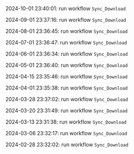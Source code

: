 2024-10-01 23:40:01: run workflow `Sync_Download` 

2024-09-01 23:37:16: run workflow `Sync_Download` 

2024-08-01 23:36:45: run workflow `Sync_Download` 

2024-07-01 23:36:47: run workflow `Sync_Download` 

2024-06-01 23:36:34: run workflow `Sync_Download` 

2024-05-01 23:36:40: run workflow `Sync_Download` 

2024-04-15 23:35:46: run workflow `Sync_Download` 

2024-04-01 23:35:38: run workflow `Sync_Download` 

2024-03-28 23:37:02: run workflow `Sync_Download` 

2024-03-20 23:31:49: run workflow `Sync_Download` 

2024-03-13 23:31:38: run workflow `Sync_Download` 

2024-03-06 23:32:17: run workflow `Sync_Download` 

2024-02-28 23:32:02: run workflow `Sync_Download` 


